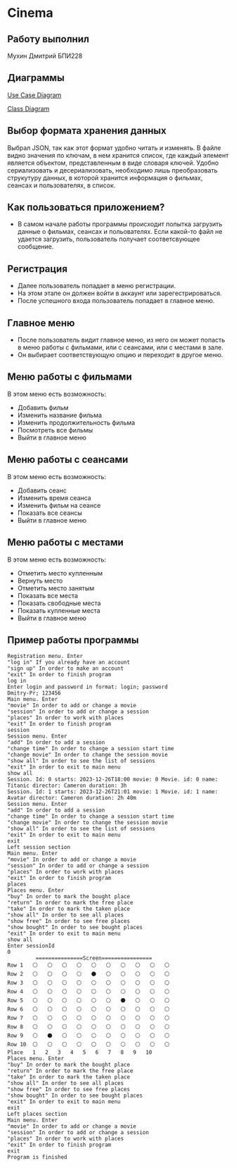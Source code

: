 # Cinema

## Работу выполнил 
Мухин Дмитрий БПИ228

## Диаграммы
[Use Case Diagram](use_case_diagram.png)

[Class Diagram](class_diagram.png)

## Выбор формата хранения данных
Выбрал JSON, так как этот формат удобно читать и изменять. В файле видно значения по ключам, в нем хранится список, где каждый элемент является объектом, представленным в виде словаря ключей. Удобно сериализовать и десериализовать, необходимо лишь преобразовать струкутуру данных, в которой хранится информация о фильмах, сеансах и пользователях, в список.

## Как пользоваться приложением?
- В самом начале работы программы происходит попытка загрузить данные о фильмах, сеансах и польователях. Если какой-то файл не удается загрузить, пользователь получает соответсвующее сообщение.
## Регистрация
- Далее пользователь попадает в меню регистрации.
- На этом этапе он должен войти в аккаунт или зарегестрироваться.
- После успешного входа пользователь попадает в главное меню.
## Главное меню
- После пользователь видит главное меню, из него он может попасть в меню работы с фильмами, или с сеансами, или с местами в зале.
- Он выбирает соответствующую опцию и переходит в другое меню.
## Меню работы с фильмами
В этом меню есть возможность:
- Добавить фильм
- Изменить название фильма
- Изменить продолжительность фильма
- Посмотреть все фильмы
- Выйти в главное меню
## Меню работы с сеансами
В этом меню есть возможность:
- Добавить сеанс
- Изменить время сеанса
- Изменить фильм на сеансе
- Показать все сеансы
- Выйти в главное меню
## Меню работы с местами
В этом меню есть возможность:
- Отметить место купленным
- Вернуть место
- Отметить место занятым
- Показать все места
- Показать свободные места
- Показать купленные места
- Выйти в главное меню
## Пример работы программы
```
Registration menu. Enter
"log in" If you already have an account
"sign up" In order to make an account
"exit" In order to finish program
log in
Enter login and password in format: login; password
Dmitry-Pr; 123456
Main menu. Enter
"movie" In order to add or change a movie
"session" In order to add or change a session
"places" In order to work with places
"exit" In order to finish program
session
Session menu. Enter
"add" In order to add a session
"change time" In order to change a session start time
"change movie" In order to change the session movie 
"show all" In order to see the list of sessions
"exit" In order to exit to main menu
show all
Session. Id: 0 starts: 2023-12-26T18:00 movie: 0 Movie. id: 0 name: Titanic director: Cameron duration: 3h
Session. Id: 1 starts: 2023-12-26T21:01 movie: 1 Movie. id: 1 name: Avatar director: Cameron duration: 2h 40m
Session menu. Enter
"add" In order to add a session
"change time" In order to change a session start time
"change movie" In order to change the session movie 
"show all" In order to see the list of sessions
"exit" In order to exit to main menu
exit
Left session section
Main menu. Enter
"movie" In order to add or change a movie
"session" In order to add or change a session
"places" In order to work with places
"exit" In order to finish program
places
Places menu. Enter
"buy" In order to mark the bought place
"return" In order to mark the free place   
"take" In order to mark the taken place 
"show all" In order to see all places
"show free" In order to see free places
"show bought" In order to see bought places
"exit" In order to exit to main menu
show all
Enter sessionId
0
         ===============Screen================
Row 1	⚪	⚪	⚪	⚪	⚪	⚪	⚪	⚪	⚪	⚪	
Row 2	⚪	⚪	⚪	⚪	⚫	⚪	⚪	⚪	⚪	⚪	
Row 3	⚪	⚪	⚪	⚪	⚪	⚪	⚪	⚪	⚪	⚪	
Row 4	⚪	⚪	⚪	⚪	⚪	⚪	⚪	⚪	⚪	⚪	
Row 5	⚪	⚪	⚪	⚪	⚪	⚪	⚫	⚪	⚪	⚪	
Row 6	⚪	⚪	⚪	⚪	⚪	⚪	⚪	⚪	⚪	⚪	
Row 7	⚪	⚪	⚪	⚪	⚪	⚪	⚪	⚪	⚪	⚪	
Row 8	⚪	⚪	⚪	⚪	⚪	⚪	⚪	⚪	⚪	⚪	
Row 9	⚪	⚫	⚪	⚪	⚪	⚪	⚪	⚪	⚪	⚪	
Row 10	⚪	⚪	⚪	⚪	⚪	⚪	⚪	⚪	⚪	⚪	
Place	1	2	3	4	5	6	7	8	9	10	
Places menu. Enter
"buy" In order to mark the bought place
"return" In order to mark the free place   
"take" In order to mark the taken place 
"show all" In order to see all places
"show free" In order to see free places
"show bought" In order to see bought places
"exit" In order to exit to main menu
exit
Left places section
Main menu. Enter
"movie" In order to add or change a movie
"session" In order to add or change a session
"places" In order to work with places
"exit" In order to finish program
exit
Program is finished
```
